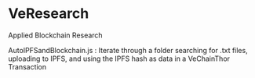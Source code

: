 # VeResearch
Applied Blockchain Research

AutoIPFSandBlockchain.js : Iterate through a folder searching for .txt files, uploading to IPFS, and using the IPFS hash as data in a VeChainThor Transaction

